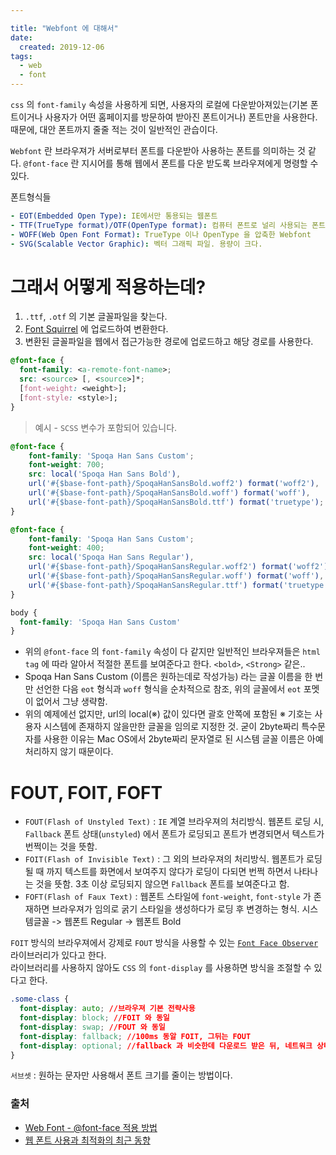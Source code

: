 ```yaml
---

title: "Webfont 에 대해서"
date:
  created: 2019-12-06
tags:
  - web
  - font
---
```


`css` 의 `font-family` 속성을 사용하게 되면, 사용자의 로컬에 다운받아져있는(기본 폰트이거나 사용자가 어떤 홈페이지를 방문하여 받아진 폰트이거나) 폰트만을 사용한다. 때문에, 대안 폰트까지 줄줄 적는 것이 일반적인 관습이다.

`Webfont` 란 브라우져가 서버로부터 폰트를 다운받아 사용하는 폰트를 의미하는 것 같다. `@font-face` 란 지시어를 통해 웹에서 폰트를 다운 받도록 브라우져에게 명령할 수 있다.

폰트형식들
``` yaml
- EOT(Embedded Open Type): IE에서만 통용되는 웹폰트
- TTF(TrueType format)/OTF(OpenType format): 컴퓨터 폰트로 널리 사용되는 폰트. 워드프로세싱이나 전자출판에도 사용됨.
- WOFF(Web Open Font Format): TrueType 이나 OpenType 을 압축한 Webfont
- SVG(Scalable Vector Graphic): 벡터 그래픽 파일. 용량이 크다.
```

# 그래서 어떻게 적용하는데?

1. `.ttf`, `.otf` 의 기본 글꼴파일을 찾는다.
2. [Font Squirrel](https://www.fontsquirrel.com/tools/webfont-generator) 에 업로드하여 변환한다.
3. 변환된 글꼴파일을 웹에서 접근가능한 경로에 업로드하고 해당 경로를 사용한다.

``` css
@font-face {
  font-family: <a-remote-font-name>;
  src: <source> [, <source>]*;
  [font-weight: <weight>];
  [font-style: <style>];
}
```

> 예시 - `SCSS` 변수가 포함되어 있습니다.

``` css
@font-face {
    font-family: 'Spoqa Han Sans Custom';
    font-weight: 700;
    src: local('Spoqa Han Sans Bold'),
    url('#{$base-font-path}/SpoqaHanSansBold.woff2') format('woff2'),
    url('#{$base-font-path}/SpoqaHanSansBold.woff') format('woff'),
    url('#{$base-font-path}/SpoqaHanSansBold.ttf') format('truetype');
}

@font-face {
    font-family: 'Spoqa Han Sans Custom';
    font-weight: 400;
    src: local('Spoqa Han Sans Regular'),
    url('#{$base-font-path}/SpoqaHanSansRegular.woff2') format('woff2'),
    url('#{$base-font-path}/SpoqaHanSansRegular.woff') format('woff'),
    url('#{$base-font-path}/SpoqaHanSansRegular.ttf') format('truetype');
}

body {
  font-family: 'Spoqa Han Sans Custom'
}
```

- 위의 `@font-face` 의 `font-family` 속성이 다 같지만 일반적인 브라우져들은 `html tag` 에 따라 알아서 적절한 폰트를 보여준다고 한다. `<bold>`, `<Strong>` 같은..
- Spoqa Han Sans Custom (이름은 원하는데로 작성가능) 라는 글꼴 이름을 한 번만 선언한 다음 `eot` 형식과 `woff` 형식을 순차적으로 참조, 위의 글꼴에서 `eot` 포멧이 없어서 그냥 생략함.
- 위의 예제에선 없지만, url의 local(※) 값이 있다면 괄호 안쪽에 포함된 ※ 기호는 사용자 시스템에 존재하지 않을만한 글꼴을 임의로 지정한 것. 굳이 2byte짜리 특수문자를 사용한 이유는 Mac OS에서 2byte짜리 문자열로 된 시스템 글꼴 이름은 아예 처리하지 않기 때문이다.

# FOUT, FOIT, FOFT

- `FOUT(Flash of Unstyled Text)` : `IE` 계열 브라우져의 처리방식. 웹폰트 로딩 시, `Fallback` 폰트 상태(`unstyled`) 에서 폰트가 로딩되고 폰트가 변경되면서 텍스트가 번쩍이는 것을 뜻함.
- `FOIT(Flash of Invisible Text)` : 그 외의 브라우져의 처리방식. 웹폰트가 로딩 될 때 까지 텍스트를 화면에서 보여주지 않다가 로딩이 다되면 번쩍 하면서 나타나는 것을 뜻함. 3초 이상 로딩되지 않으면 `Fallback` 폰트를 보여준다고 함.
- `FOFT(Flash of Faux Text)` : 웹폰트 스타일에 `font-weight`, `font-style` 가 존재하면 브라우져가 임의로 굵기 스타일을 생성하다가 로딩 후 변경하는 형식. 시스템글꼴 -> 웹폰트 Regular -> 웹폰트 Bold

`FOIT` 방식의 브라우져에서 강제로 `FOUT` 방식을 사용할 수 있는 [`Font Face Observer`](https://fontfaceobserver.com/)   라이브러리가 있다고 한다.  
라이브러리를 사용하지 않아도 `CSS` 의 `font-display` 를 사용하면 방식을 조절할 수 있다고 한다.

``` css
.some-class {
  font-display: auto; //브라우져 기본 전략사용
  font-display: block; //FOIT 와 동일
  font-display: swap; //FOUT 와 동일
  font-display: fallback; //100ms 동알 FOIT, 그뒤는 FOUT
  font-display: optional; //fallback 과 비슷한데 다운로드 받은 뒤, 네트워크 상태에 따라 브라우져의 전략에 맡김
}
```

`서브셋` : 원하는 문자만 사용해서 폰트 크기를 줄이는 방법이다.


### 출처
- [Web Font - @font-face 적용 방법](https://webclub.tistory.com/261)
- [웹 폰트 사용과 최적화의 최근 동향](https://d2.naver.com/helloworld/4969726)
